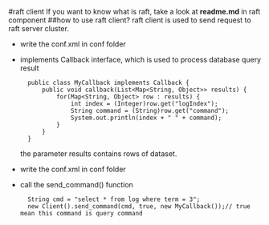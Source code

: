 #raft client
If you want to know what is raft, take a look at **readme.md** in raft component
##how to use raft client?
raft client is used to send request to raft server cluster.

- write the conf.xml in conf folder
- implements Callback interface, which is used to process database query result
 
       	public class MyCallback implements Callback {
			public void callback(List<Map<String, Object>> results) {
				for(Map<String, Object> row : results) {
					int index = (Integer)row.get("logIndex");
					String command = (String)row.get("command");
					System.out.println(index + " " + command);
				}
			}
		}	

	the parameter results contains rows of dataset.

- write the conf.xml in conf folder
- call the send_command() function

		String cmd = "select * from log where term = 3";
    	new Client().send_command(cmd, true, new MyCallback());// true mean this command is query command